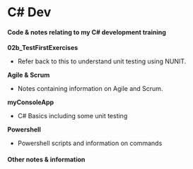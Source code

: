 # C# Dev

#### Code & notes relating to my C# development training

**02b_TestFirstExercises**

- Refer back to this to understand unit testing using NUNIT.

**Agile & Scrum** 

- Notes containing information on Agile and Scrum.

**myConsoleApp** 

- C# Basics including some unit testing

**Powershell**

- Powershell scripts and information on commands



#### Other notes & information